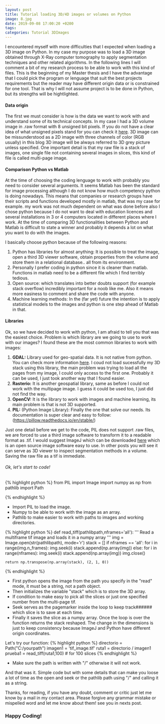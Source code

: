 ```yaml
---
layout: post
title: Tutorial loading 3D/4D images or volumes on Python
image: 8.jpg
date: 2019-09-08 17:00:20 +0200
tags:
categories: Tutorial 3DImages
---
```

I encountered myself with more difficulties that I expected when loading a 3D image on Python. In my case my purpose was to load a 3D image obtained through X-Ray computer tomography to apply segmentation techniques and other related algorithms. In the following lines I will comment a bit of my research process to be able to work with this kind of files. This is the beginning of my Master thesis and I have the advantage that I could pick the program or lenguage that suit the best projects requirements but the reader may have different origin data or is constrained for one tool. That is why I will not assume project is to be done in Python, but its strengths will be hightlighted.

#### Data origin
The first we must consider is how is the data we want to work with and understand some of its technical concepts. In my case I had a 3D volume image in .raw format with 8 unsigned bit pixels. If you do not have a clear idea of what unsigned pixels stand for you can check it [here](https://gisgeography.com/unsigned-integer-signed-integer-raster-data/). 3D image can be missunderstood as a 2D image with three channels of color (RGB usually) in this blog 3D image will be always referred to 3D grey picture unless specified. One important detail is that my raw file is a stack of images, one single file not containing several images in slices, this kind of file is called multi-page image. 

#### Comparison Python vs Matlab
At the time of choosing the coding lenguage to work with probably you need to consider several arguments. It seems Matlab has been the standard for image processing although I do not know how much competency python is doing nowadays. This means that companies or research groups have their scripts and functions developed mostly in matlab, that was my case for example. my work was not much dependent on what was done before also I chose python because I do not want to deal with education licences and several installations in 3 or 4 computers located in different places where I work. At the time of comparing 3D functionalities between Python and Matlab is difficult to state a winner and probably it depends a lot on what you want to do with the images. 

I basically choose python because of the following reasons:
1. Python has libraries for almost anything: It is possible to treat the image, open a third 3D viewer software, obtain properties from the volume and store them in a relational database.. all from its environment. 
2. Personally I prefer coding in python since it is cleaner than matlab. Functions in matlab need to be a different file which I find terribly tedious.
3. Open source: which translates into better doubts support (for example stack overflow) incredibly important for a noob like me. Also it means more easiness to comment and share the code with anyone.
4. Machine learning methods: In the (far yet) future the intention is to apply statistical models to the images and python is one step ahead of Matlab in that.

#### Libraries
Ok, so we have decided to work with python, I am afraid to tell you that was the easiest choice. Problem is which library are we going to use to work with our images? I found these are the most common libraries to work with images:

1. **GDAL:** Library used for geo-spatial data. It is not native from python. You can check more information [here](https://gdal.org/). I coud not load sucessfully my 3D stack using this library, the main problem was trying to load all the pages from my image, I could only access to the first one. Probably it can be used, I just took another way that I found easier.
2. **Rasterio:** It is another geospatial library, same as before I could not work with the multipage image. I guess it could be used too, I just did not find the way.
3. **OpenCV:** It is the library to work with images and machine learning, its main problem is that is not 3D supported.
4. **PIL:** (Python Image Library): Finally the one that solve our needs. Its documentation is super clear and easy to follow: (https://pillow.readthedocs.io/en/stable/)

Just one detail before we get to the code, PIL does not support .raw files, we are forced to use a third image software to transform it to a readable format as .tif. I would suggest ImageJ which can be downloaded [here](https://imagej.nih.gov/ij/download.html) which is an open source image software easy to use. In other posts you will see it can serve as 3D viewer to inspect segmentation methods in a volume. Saving the raw file as a tif is immediate. 



###### Ok, let's start to code!

{% highlight python %}
from PIL import Image
import numpy as np
from pathlib import Path

{% endhighlight %} 
* Import PIL to load the image.
* Numpy to be able to work with the image as an array.
* Pathlib to make easier to work with paths to images and working directories.


{% highlight python %}
def read_tiff(pathlibpath,nframes='all'):
    '''
    Read a multiframe tif image and loads it in a numpy array
    '''
    img = Image.open(str(pathlibpath), mode='r')
    stack = []
    if nframes == 'all':
        for i in range(img.n_frames):
            img.seek(i)
            stack.append(np.array(img))
    else:
        for i in range(nframes):
            img.seek(i)
            stack.append(np.array(img))
    img.close() 

    return np.transpose(np.array(stack), (2, 1, 0))
{% endhighlight %} 
* First python opens the image from the path you specify in the "read" mode, it must be a string, not a path object.
* Then initializes the variable "stack" which is to store the 3D array.
* If condition to make easy to pick all the slices or just one specified number from the multi-page tif.
* Seek serves as the pagemarker inside the loop to keep track###### which slice is to save at each time.
* Finally it saves the slice as a numpy array. Once the loop is over the function returns the stack reshaped. The change in the dimensions is just to keep consistency because ImageJ and Python have different origin coordinates.

Let's try our function:
{% highlight python %}
directorio = Path("C:/yourpath")
imagen1 = 'tif_image.tif'
ruta1 = directorio / imagen1	
prueba1 = read_tiff(ruta1,100) # for 100 slices
{% endhighlight %} 

* Make sure the path is written with "/" otherwise it will not work. 

And that was it. Simple code but with some details that can make you loose a lot of time as the open and seek or the pathlib path using "/" and calling it as a string.

Thanks, for reading, if you have any doubt, comment or critic just let me know by a mail in my contact area. 
Please forgive any grammar mistake or mispelled word and let me know about them!
see you in nexts post.

### Happy Coding!


